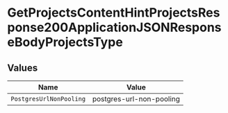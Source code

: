 # GetProjectsContentHintProjectsResponse200ApplicationJSONResponseBodyProjectsType


## Values

| Name                     | Value                    |
| ------------------------ | ------------------------ |
| `PostgresUrlNonPooling`  | postgres-url-non-pooling |